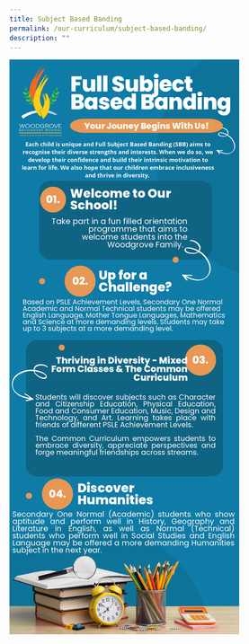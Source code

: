```yaml
---
title: Subject Based Banding
permalink: /our-curriculum/subject-based-banding/
description: ""
---
```

![Full Subject Based Banding](/images/SBB%20Infographic_page-0001.jpeg)